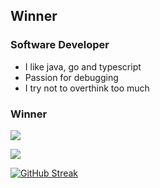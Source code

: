 
## Winner

### Software Developer

- I like java, go and typescript
- Passion for debugging
- I try not to overthink too much

### Winner

![](https://github-readme-stats.vercel.app/api?username=winnerx0&theme=tokyonight&show_icons=true&hide_border=true&count_private=true)

![](https://github-readme-stats.vercel.app/api/top-langs/?username=winnerx0&theme=tokyonight&show_icons=true&hide_border=true&layout=compact)

[![GitHub Streak](https://github-readme-streak-stats.herokuapp.com?user=winnerx0&theme=dark)](https://git.io/streak-stats)
